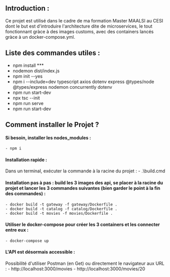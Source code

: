 ## Introduction :
Ce projet est utilisé dans le cadre de ma formation Master MAALSI au CESI dont le but est d'introduire l'architecture dite de microservices, le tout fonctionnant gràce à des images customs, avec des containers lancés gràce à un docker-compose.yml.


## Liste des commandes utiles :
- npm install ***
- nodemon dist/index.js
- npm init --yes
- npm i --include=dev typescript axios dotenv express @types/node @types/express nodemon concurrently dotenv
- npm run start-dev
- npx tsc --init
- npm run serve
- npm run start-dev

## Comment installer le Projet ?

#### Si besoin, installer les nodes_modules :
    - npm i

#### Installation rapide :
Dans un terminal, exécuter la commande à la racine du projet :
    - .\build.cmd

#### Installation pas à pas : build les 3 images des api, se placer à la racine du projet et lancer les 3 commandes suivantes  (bien garder le point à la fin des commandes) :
    - docker build -t gateway -f gateway/Dockerfile .
    - docker build -t catalog -f catalog/Dockerfile .
    - docker build -t movies -f movies/Dockerfile .


#### Utiliser le docker-compose pour créer les 3 containers et les connecter entre eux  :
    - docker-compose up

#### L'API est désormais accessible :
Possibilité d'utiliser Postman (en Get) ou directement le navigateur aux URL :
    - http://localhost:3000/movies
    - http://localhost:3000/movies/20
